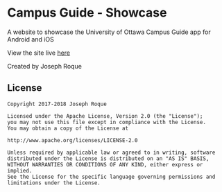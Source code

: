 # Campus Guide - Showcase

A website to showcase the University of Ottawa Campus Guide app for Android and iOS

View the site live [here](https://campusguide.ca)

Created by Joseph Roque


## License

```
Copyright 2017-2018 Joseph Roque

Licensed under the Apache License, Version 2.0 (the "License");
you may not use this file except in compliance with the License.
You may obtain a copy of the License at

http://www.apache.org/licenses/LICENSE-2.0

Unless required by applicable law or agreed to in writing, software
distributed under the License is distributed on an "AS IS" BASIS,
WITHOUT WARRANTIES OR CONDITIONS OF ANY KIND, either express or implied.
See the License for the specific language governing permissions and
limitations under the License.
```
